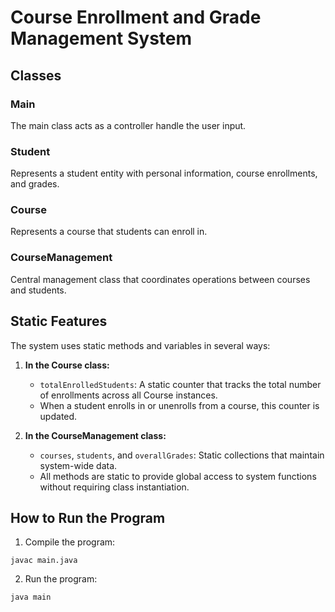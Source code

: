 # Course Enrollment and Grade Management System

## Classes

### Main
The main class acts as a controller handle the user input.

### Student
Represents a student entity with personal information, course enrollments, and grades.

### Course
Represents a course that students can enroll in.

### CourseManagement
Central management class that coordinates operations between courses and students.

## Static Features
The system uses static methods and variables in several ways:

1. **In the Course class:**
   * `totalEnrolledStudents`: A static counter that tracks the total number of enrollments across all Course instances.
   * When a student enrolls in or unenrolls from a course, this counter is updated.

2. **In the CourseManagement class:**
   * `courses`, `students`, and `overallGrades`: Static collections that maintain system-wide data.
   * All methods are static to provide global access to system functions without requiring class instantiation.

## How to Run the Program

1. Compile the program:
```
javac main.java
```

2. Run the program:
```
java main
```